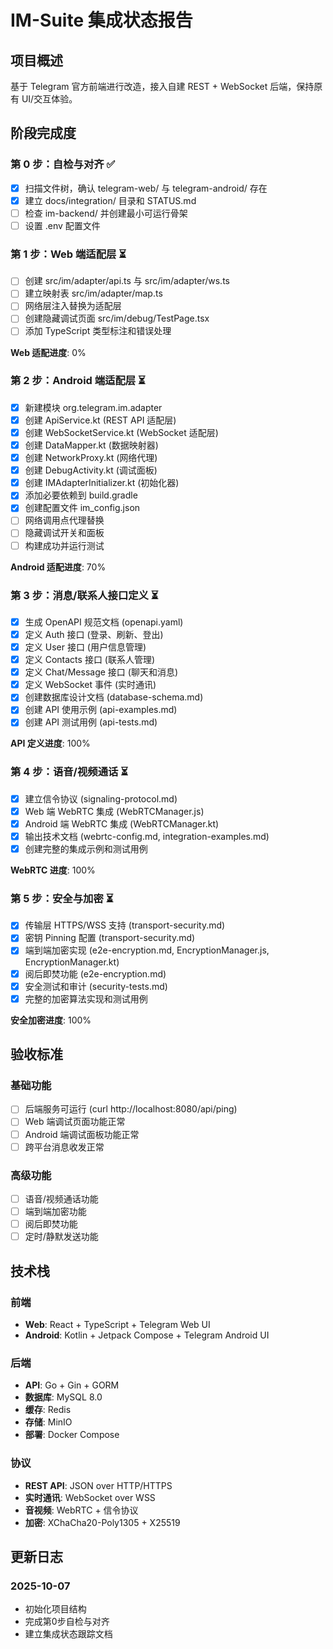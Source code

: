 # IM-Suite 集成状态报告

## 项目概述
基于 Telegram 官方前端进行改造，接入自建 REST + WebSocket 后端，保持原有 UI/交互体验。

## 阶段完成度

### 第 0 步：自检与对齐 ✅
- [x] 扫描文件树，确认 telegram-web/ 与 telegram-android/ 存在
- [x] 建立 docs/integration/ 目录和 STATUS.md
- [ ] 检查 im-backend/ 并创建最小可运行骨架
- [ ] 设置 .env 配置文件

### 第 1 步：Web 端适配层 ⏳
- [ ] 创建 src/im/adapter/api.ts 与 src/im/adapter/ws.ts
- [ ] 建立映射表 src/im/adapter/map.ts
- [ ] 网络层注入替换为适配层
- [ ] 创建隐藏调试页面 src/im/debug/TestPage.tsx
- [ ] 添加 TypeScript 类型标注和错误处理

**Web 适配进度**: 0%

### 第 2 步：Android 端适配层 ⏳
- [x] 新建模块 org.telegram.im.adapter
- [x] 创建 ApiService.kt (REST API 适配层)
- [x] 创建 WebSocketService.kt (WebSocket 适配层)
- [x] 创建 DataMapper.kt (数据映射器)
- [x] 创建 NetworkProxy.kt (网络代理)
- [x] 创建 DebugActivity.kt (调试面板)
- [x] 创建 IMAdapterInitializer.kt (初始化器)
- [x] 添加必要依赖到 build.gradle
- [x] 创建配置文件 im_config.json
- [ ] 网络调用点代理替换
- [ ] 隐藏调试开关和面板
- [ ] 构建成功并运行测试

**Android 适配进度**: 70%

### 第 3 步：消息/联系人接口定义 ⏳
- [x] 生成 OpenAPI 规范文档 (openapi.yaml)
- [x] 定义 Auth 接口 (登录、刷新、登出)
- [x] 定义 User 接口 (用户信息管理)
- [x] 定义 Contacts 接口 (联系人管理)
- [x] 定义 Chat/Message 接口 (聊天和消息)
- [x] 定义 WebSocket 事件 (实时通讯)
- [x] 创建数据库设计文档 (database-schema.md)
- [x] 创建 API 使用示例 (api-examples.md)
- [x] 创建 API 测试用例 (api-tests.md)

**API 定义进度**: 100%

### 第 4 步：语音/视频通话 ⏳
- [x] 建立信令协议 (signaling-protocol.md)
- [x] Web 端 WebRTC 集成 (WebRTCManager.js)
- [x] Android 端 WebRTC 集成 (WebRTCManager.kt)
- [x] 输出技术文档 (webrtc-config.md, integration-examples.md)
- [x] 创建完整的集成示例和测试用例

**WebRTC 进度**: 100%

### 第 5 步：安全与加密 ⏳
- [x] 传输层 HTTPS/WSS 支持 (transport-security.md)
- [x] 密钥 Pinning 配置 (transport-security.md)
- [x] 端到端加密实现 (e2e-encryption.md, EncryptionManager.js, EncryptionManager.kt)
- [x] 阅后即焚功能 (e2e-encryption.md)
- [x] 安全测试和审计 (security-tests.md)
- [x] 完整的加密算法实现和测试用例

**安全加密进度**: 100%

## 验收标准

### 基础功能
- [ ] 后端服务可运行 (curl http://localhost:8080/api/ping)
- [ ] Web 端调试页面功能正常
- [ ] Android 端调试面板功能正常
- [ ] 跨平台消息收发正常

### 高级功能
- [ ] 语音/视频通话功能
- [ ] 端到端加密功能
- [ ] 阅后即焚功能
- [ ] 定时/静默发送功能

## 技术栈

### 前端
- **Web**: React + TypeScript + Telegram Web UI
- **Android**: Kotlin + Jetpack Compose + Telegram Android UI

### 后端
- **API**: Go + Gin + GORM
- **数据库**: MySQL 8.0
- **缓存**: Redis
- **存储**: MinIO
- **部署**: Docker Compose

### 协议
- **REST API**: JSON over HTTP/HTTPS
- **实时通讯**: WebSocket over WSS
- **音视频**: WebRTC + 信令协议
- **加密**: XChaCha20-Poly1305 + X25519

## 更新日志

### 2025-10-07
- 初始化项目结构
- 完成第0步自检与对齐
- 建立集成状态跟踪文档
